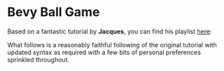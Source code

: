 # Bevy Ball Game

Based on a fantastic tutorial by **Jacques**, you can find his playlist
[here](https://www.youtube.com/@jacques-dev): 

What follows is a reasonably faithful following of the original tutorial with updated syntax as
required with a few bits of personal preferences sprinkled throughout.
